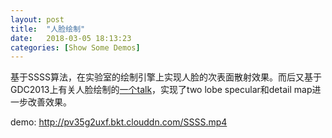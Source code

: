 ```yaml
---
layout: post
title:  "人脸绘制"
date:   2018-03-05 18:13:23
categories: [Show Some Demos]
---
```

基于SSSS算法，在实验室的绘制引擎上实现人脸的次表面散射效果。而后又基于GDC2013上有关人脸绘制的[一个talk]，实现了two lobe specular和detail map进一步改善效果。

[一个talk]: http://www.iryoku.com/stare-into-the-future

demo: <http://pv35g2uxf.bkt.clouddn.com/SSSS.mp4>
<!-- <iframe src="http://pv35g2uxf.bkt.clouddn.com/SSSS.mp4" width="750px" height="500px" frameborder="0" scrolling="no" allowfullscreen="true"></iframe> -->

